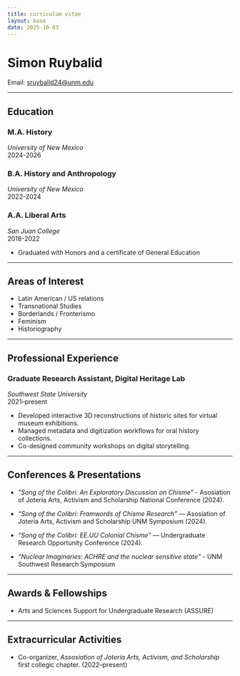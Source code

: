 ```yaml
---
title: curriculum vitae
layout: base
date: 2025-10-03
---
```


# Simon Ruybalid
Email: sruybalid24@unm.edu  

---

## Education


### M.A. History
*University of New Mexico*  
2024-2026   

### B.A. History and Anthropology
*University of New Mexico*  
2022-2024 

### A.A. Liberal Arts
*San Juan College*              
2018-2022       
- Graduated with Honors and a certificate of General Education

---

## Areas of Interest
- Latin American / US relations
- Transnational Studies
- Borderlands / Fronterismo
- Feminism
- Historiography

---

## Professional Experience

### Graduate Research Assistant, Digital Heritage Lab
*Southwest State University*  
2021–present  
- Developed interactive 3D reconstructions of historic sites for virtual museum exhibitions.  
- Managed metadata and digitization workflows for oral history collections.  
- Co-designed community workshops on digital storytelling.  
 

---

## Conferences & Presentations
- *"Song of the Colibri: An Exploratory Discussion on Chisme"* - Asosiation of Joteria Arts, Activism and Scholarship National Conference (2024).  

- *“Song of the Colibri: Framwords of Chisme Research”* — Asosiation of Joteria Arts, Activism and Scholarship UNM Symposium (2024).  
- *“Song of the Colibri: EE.UU Colonial Chisme"* — Undergraduate Research Opportunity Conference (2024). 
- *“Nuclear Imaginaries: ACHRE and the nuclear sensitive state"* - UNM Southwest Research Symposium 

---

## Awards & Fellowships
- Arts and Sciences Support for Undergraduate Research (ASSURE)

---

## Extracurricular Activities
- Co-organizer, *Assosiation of Joteria Arts, Activism, and Scholarship* first collegic chapter. (2022–present)  
